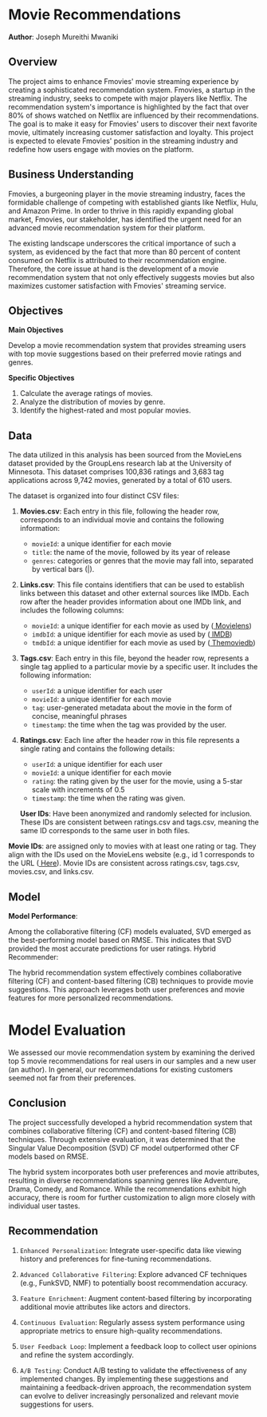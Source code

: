 # Movie Recommendations

**Author**: Joseph Mureithi Mwaniki

## Overview

The project aims to enhance Fmovies' movie streaming experience by creating a sophisticated recommendation system. Fmovies, a startup in the streaming industry, seeks to compete with major players like Netflix. The recommendation system's importance is highlighted by the fact that over 80% of shows watched on Netflix are influenced by their recommendations. The goal is to make it easy for Fmovies' users to discover their next favorite movie, ultimately increasing customer satisfaction and loyalty. This project is expected to elevate Fmovies' position in the streaming industry and redefine how users engage with movies on the platform.


## Business Understanding 
Fmovies, a burgeoning player in the movie streaming industry, faces the formidable challenge of competing with established giants like Netflix, Hulu, and Amazon Prime. In order to thrive in this rapidly expanding global market, Fmovies, our stakeholder, has identified the urgent need for an advanced movie recommendation system for their platform.

The existing landscape underscores the critical importance of such a system, as evidenced by the fact that more than 80 percent of content consumed on Netflix is attributed to their recommendation engine. Therefore, the core issue at hand is the development of a movie recommendation system that not only effectively suggests movies but also maximizes customer satisfaction with Fmovies' streaming service.


## Objectives

**Main Objectives**

Develop a movie recommendation system that provides streaming users with top movie suggestions based on their preferred movie ratings and genres.

**Specific Objectives**

1. Calculate the average ratings of movies.
2. Analyze the distribution of movies by genre.
3. Identify the highest-rated and most popular movies.



## Data
The data utilized in this analysis has been sourced from the MovieLens dataset provided by the GroupLens research lab at the University of Minnesota. This dataset comprises 100,836 ratings and 3,683 tag applications across 9,742 movies, generated by a total of 610 users.

The dataset is organized into four distinct CSV files:

1. **Movies.csv**: Each entry in this file, following the header row, corresponds to an individual movie and contains the following information:
   - `movieId`: a unique identifier for each movie
   - `title`: the name of the movie, followed by its year of release
   - `genres`: categories or genres that the movie may fall into, separated by vertical bars (|).

2. **Links.csv**: This file contains identifiers that can be used to establish links between this dataset and other external sources like IMDb. Each row after the header provides information about one IMDb link, and includes the following columns:
   - `movieId`: a unique identifier for each movie as used by (<a href="https://movielens.org"> Movielens</a>)
   - `imdbId`: a unique identifier for each movie as used by (<a href="http://www.imdb.com"> IMDB</a>)
   - `tmdbId`: a unique identifier for each movie as used by (<a href="https://www.themoviedb.org."> Themoviedb</a>)

3. **Tags.csv**: Each entry in this file, beyond the header row, represents a single tag applied to a particular movie by a specific user. It includes the following information:
   - `userId`: a unique identifier for each user
   - `movieId`: a unique identifier for each movie
   - `tag`: user-generated metadata about the movie in the form of concise, meaningful phrases
   - `timestamp`: the time when the tag was provided by the user.

4. **Ratings.csv**: Each line after the header row in this file represents a single rating and contains the following details:
   - `userId`: a unique identifier for each user
   - `movieId`: a unique identifier for each movie
   - `rating`: the rating given by the user for the movie, using a 5-star scale with increments of 0.5
   - `timestamp`: the time when the rating was given.
   
   **User IDs**: Have been anonymized and randomly selected for inclusion. These IDs are consistent between ratings.csv and tags.csv, meaning the same ID corresponds to the same user in both files.

**Movie IDs**: are assigned only to movies with at least one rating or tag. They align with the IDs used on the MovieLens website (e.g., id 1 corresponds to the URL (<a href="https://movielens.org/movies/1)"> Here</a>). Movie IDs are consistent across ratings.csv, tags.csv, movies.csv, and links.csv.

## Model
**Model Performance**:

Among the collaborative filtering (CF) models evaluated, SVD emerged as the best-performing model based on RMSE. This indicates that SVD provided the most accurate predictions for user ratings.
Hybrid Recommender:

The hybrid recommendation system effectively combines collaborative filtering (CF) and content-based filtering (CB) techniques to provide movie suggestions. This approach leverages both user preferences and movie features for more personalized recommendations.


# Model Evaluation
We assessed our movie recommendation system by examining the derived top 5 movie recommendations for real users in our samples and a new user (an author). In general, our recommendations for existing customers seemed not far from their preferences. 

## Conclusion

The project successfully developed a hybrid recommendation system that combines collaborative filtering (CF) and content-based filtering (CB) techniques. Through extensive evaluation, it was determined that the Singular Value Decomposition (SVD) CF model outperformed other CF models based on RMSE.

The hybrid system incorporates both user preferences and movie attributes, resulting in diverse recommendations spanning genres like Adventure, Drama, Comedy, and Romance. While the recommendations exhibit high accuracy, there is room for further customization to align more closely with individual user tastes.

## Recommendation

1. `Enhanced Personalization`:
Integrate user-specific data like viewing history and preferences for fine-tuning recommendations.

2. `Advanced Collaborative Filtering`:
Explore advanced CF techniques (e.g., FunkSVD, NMF) to potentially boost recommendation accuracy.

3. `Feature Enrichment`:
Augment content-based filtering by incorporating additional movie attributes like actors and directors.

4. `Continuous Evaluation`:
Regularly assess system performance using appropriate metrics to ensure high-quality recommendations.

5. `User Feedback Loop`:
Implement a feedback loop to collect user opinions and refine the system accordingly.

6. `A/B Testing`:
Conduct A/B testing to validate the effectiveness of any implemented changes.
By implementing these suggestions and maintaining a feedback-driven approach, the recommendation system can evolve to deliver increasingly personalized and relevant movie suggestions for users.